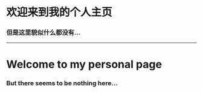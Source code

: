 # 欢迎来到我的个人主页

### 但是这里貌似什么都没有...

***

# Welcome to my personal page
### But there seems to be nothing here...
